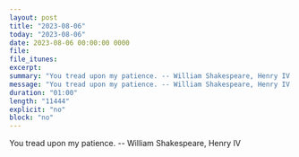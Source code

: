 ```yaml
---
layout: post
title: "2023-08-06"
today: "2023-08-06"
date: 2023-08-06 00:00:00 0000
file:
file_itunes:
excerpt:
summary: "You tread upon my patience. -- William Shakespeare, Henry IV "
message: "You tread upon my patience. -- William Shakespeare, Henry IV "
duration: "01:00"
length: "11444"
explicit: "no"
block: "no"
---
```

You tread upon my patience. -- William Shakespeare, Henry IV 


